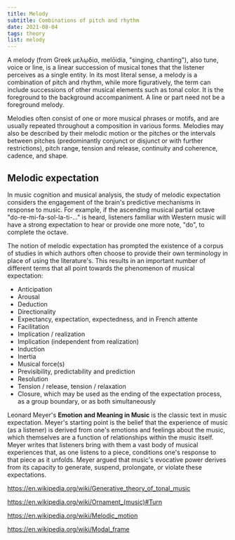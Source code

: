 ```yaml
---
title: Melody
subtitle: Combinations of pitch and rhythm
date: 2021-08-04
tags: theory
list: melody
---
```


A melody (from Greek μελῳδία, melōidía, "singing, chanting"), also tune, voice or line, is a linear succession of musical tones that the listener perceives as a single entity. In its most literal sense, a melody is a combination of pitch and rhythm, while more figuratively, the term can include successions of other musical elements such as tonal color. It is the foreground to the background accompaniment. A line or part need not be a foreground melody.

Melodies often consist of one or more musical phrases or motifs, and are usually repeated throughout a composition in various forms. Melodies may also be described by their melodic motion or the pitches or the intervals between pitches (predominantly conjunct or disjunct or with further restrictions), pitch range, tension and release, continuity and coherence, cadence, and shape. 

## Melodic expectation

In music cognition and musical analysis, the study of melodic expectation considers the engagement of the brain's predictive mechanisms in response to music. For example, if the ascending musical partial octave "do-re-mi-fa-sol-la-ti-..." is heard, listeners familiar with Western music will have a strong expectation to hear or provide one more note, "do", to complete the octave. 

The notion of melodic expectation has prompted the existence of a corpus of studies in which authors often choose to provide their own terminology in place of using the literature's. This results in an important number of different terms that all point towards the phenomenon of musical expectation:

- Anticipation
- Arousal
- Deduction
- Directionality
- Expectancy, expectation, expectedness, and in French attente
- Facilitation
- Implication / realization
- Implication (independent from realization)
- Induction
- Inertia
- Musical force(s)
- Previsibility, predictability and prediction
-  Resolution
- Tension / release, tension / relaxation
- Closure, which may be used as the ending of the expectation process, as a group boundary, or as both simultaneously

Leonard Meyer's **Emotion and Meaning in Music** is the classic text in music expectation. Meyer's starting point is the belief that the experience of music (as a listener) is derived from one's emotions and feelings about the music, which themselves are a function of relationships within the music itself. Meyer writes that listeners bring with them a vast body of musical experiences that, as one listens to a piece, conditions one's response to that piece as it unfolds. Meyer argued that music's evocative power derives from its capacity to generate, suspend, prolongate, or violate these expectations. 

https://en.wikipedia.org/wiki/Generative_theory_of_tonal_music

https://en.wikipedia.org/wiki/Ornament_(music)#Turn

https://en.wikipedia.org/wiki/Melodic_motion

https://en.wikipedia.org/wiki/Modal_frame

<youtube-embed video="XLIrjjklq_s" />